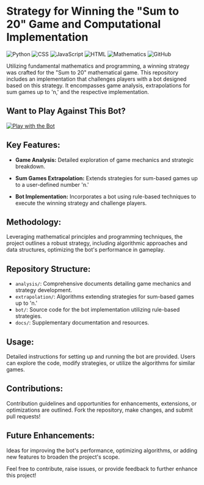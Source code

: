 # Strategy for Winning the "Sum to 20" Game and Computational Implementation

![Python](https://img.shields.io/badge/Python-3.x-blue?style=flat-square&logo=python)
![CSS](https://img.shields.io/badge/CSS-Styles-blueviolet?style=flat-square&logo=css3)
![JavaScript](https://img.shields.io/badge/JavaScript-Logic-yellow?style=flat-square&logo=javascript)
![HTML](https://img.shields.io/badge/HTML-Structure-orange?style=flat-square&logo=html5)
![Mathematics](https://img.shields.io/badge/Mathematics-Algorithms-green?style=flat-square)
![GitHub](https://img.shields.io/badge/GitHub-Repository-orange?style=flat-square&logo=github)

Utilizing fundamental mathematics and programming, a winning strategy was crafted for the "Sum to 20" mathematical game. This repository includes an implementation that challenges players with a bot designed based on this strategy. It encompasses game analysis, extrapolations for sum games up to 'n,' and the respective implementation.

## Want to Play Against This Bot?

[![Play with the Bot](https://img.shields.io/badge/Play%20with%20the%20Bot-Click%20Here-yellow?style=flat-square)](https://colab.research.google.com/drive/1qKCfqOn6ahTmi38w2sz69Wnpeb2TneOJ?usp=sharing)

## Key Features:

- **Game Analysis:** Detailed exploration of game mechanics and strategic breakdown.
  
- **Sum Games Extrapolation:** Extends strategies for sum-based games up to a user-defined number 'n.'
  
- **Bot Implementation:** Incorporates a bot using rule-based techniques to execute the winning strategy and challenge players.

## Methodology:

Leveraging mathematical principles and programming techniques, the project outlines a robust strategy, including algorithmic approaches and data structures, optimizing the bot's performance in gameplay.

## Repository Structure:

- `analysis/`: Comprehensive documents detailing game mechanics and strategy development.
- `extrapolation/`: Algorithms extending strategies for sum-based games up to 'n.'
- `bot/`: Source code for the bot implementation utilizing rule-based strategies.
- `docs/`: Supplementary documentation and resources.

## Usage:

Detailed instructions for setting up and running the bot are provided. Users can explore the code, modify strategies, or utilize the algorithms for similar games.

## Contributions:

Contribution guidelines and opportunities for enhancements, extensions, or optimizations are outlined. Fork the repository, make changes, and submit pull requests!

## Future Enhancements:

Ideas for improving the bot's performance, optimizing algorithms, or adding new features to broaden the project's scope.

Feel free to contribute, raise issues, or provide feedback to further enhance this project!
